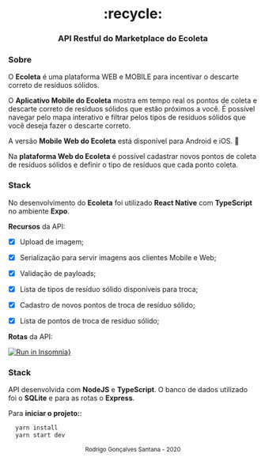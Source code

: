 <div align="center">
  <h1>:recycle:</h1>
  <h3>API Restful do Marketplace do Ecoleta</h3>
</div>




### Sobre
O **Ecoleta** é uma plataforma WEB e MOBILE para incentivar o descarte correto de resíduos sólidos. 


O **Aplicativo Mobile do Ecoleta** mostra em tempo real os pontos de coleta e descarte correto de resíduos sólidos que estão próximos a você. É possível navegar pelo mapa interativo e filtrar pelos tipos de resíduos sólidos que você deseja fazer o descarte correto.



A versão **Mobile Web do Ecoleta** está disponível para Android e iOS. :iphone:



Na **plataforma Web do Ecoleta** é possível cadastrar novos pontos de coleta de resíduos sólidos e definir o tipo de resíduos que cada ponto coleta.



### Stack 
No desenvolvimento do **Ecoleta** foi utilizado **React Native** com **TypeScript** no ambiente **Expo**. 



**Recursos** da API: 

- [x] Upload de imagem;
- [x] Serialização para servir imagens aos clientes Mobile e Web;
- [x] Validação de payloads;
- [x] Lista de tipos de resíduo sólido disponíveis para troca;
- [x] Cadastro de novos pontos de troca de resíduo sólido;
- [x] Lista de pontos de troca de resíduo sólido;


**Rotas** da API:

[![Run in Insomnia}](https://insomnia.rest/images/run.svg)](https://insomnia.rest/run/?label=Ecoleta&uri=https%3A%2F%2Fgithub.com%2Frodrigorgtic%2Fecoleta-server%2Fblob%2Fmaster%2Finsomnia-api-routes.json)






### Stack 
API desenvolvida com **NodeJS** e **TypeScript**. O banco de dados utilizado foi o **SQLite** e para as rotas o **Express**.



Para **iniciar o projeto:**:


```bash
  yarn install
  yarn start dev
```
 




<div align="center">
  <small>Rodrigo Gonçalves Santana - 2020</small>
</div>